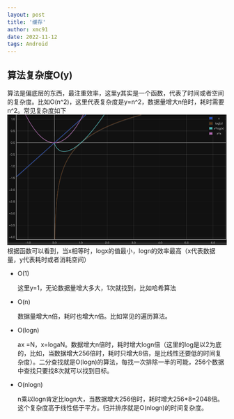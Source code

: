 ```yaml
---
layout: post
title: '缓存'
author: xmc91
date: 2022-11-12
tags: Android 
---
```


## 算法复杂度O(y)

算法是偏底层的东西，最注重效率，这里y其实是一个函数，代表了时间或者空间的复杂度。比如O(n^2)，这里代表复杂度是y=n^2，数据量增大n倍时，耗时需要n^2。常见复杂度如下
![复杂度](/assets/img/O(y).png)
根据函数可以看到，当x相等时，logx的值最小，logn的效率最高（x代表数据量，y代表耗时或者消耗空间）


+ O(1)

  这里y=1，无论数据量增大多大，1次就找到，比如哈希算法

+ O(n)

  数据量增大n倍，耗时也增大n倍。比如常见的遍历算法。

+ O(logn)

  ax =N，x=logaN。数据增大n倍时，耗时增大logn倍（这里的log是以2为底的，比如，当数据增大256倍时，耗时只增大8倍，是比线性还要低的时间复杂度）。二分查找就是O(logn)的算法，每找一次排除一半的可能，256个数据中查找只要找8次就可以找到目标。 

+ O(nlogn)

  n乘以logn肯定比logn大，当数据增大256倍时，耗时增大256*8=2048倍。这个复杂度高于线性低于平方。归并排序就是O(nlogn)的时间复杂度。 

  

  

  

  

  

